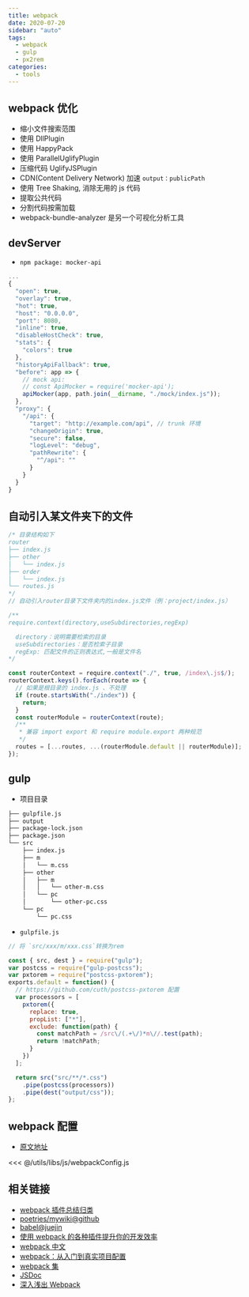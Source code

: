 ```yaml
---
title: webpack
date: 2020-07-20
sidebar: "auto"
tags:
  - webpack
  - gulp
  - px2rem
categories:
  - tools
---
```


## webpack 优化

- 缩小文件搜索范围
- 使用 DllPlugin
- 使用 HappyPack
- 使用 ParallelUglifyPlugin
- 压缩代码 UglifyJSPlugin
- CDN(Content Delivery Network) 加速 `output：publicPath`
- 使用 Tree Shaking, 消除无用的 js 代码
- 提取公共代码
- 分割代码按需加载
- webpack-bundle-analyzer 是另一个可视化分析工具

## devServer

- `npm package: mocker-api`

```js
...
{
  "open": true,
  "overlay": true,
  "hot": true,
  "host": "0.0.0.0",
  "port": 8080,
  "inline": true,
  "disableHostCheck": true,
  "stats": {
    "colors": true
  },
  "historyApiFallback": true,
  "before": app => {
    // mock api:
    // const ApiMocker = require('mocker-api');
    apiMocker(app, path.join(__dirname, "./mock/index.js"));
  },
  "proxy": {
    "/api": {
      "target": "http://example.com/api", // trunk 环境
      "changeOrigin": true,
      "secure": false,
      "logLevel": "debug",
      "pathRewrite": {
        "^/api": ""
      }
    }
  }
}
```

## 自动引入某文件夹下的文件

```js
/* 目录结构如下
router
├── index.js
├── other
│   └── index.js
├── order
│   └── index.js
└── routes.js
*/
// 自动引入router目录下文件夹内的index.js文件（例：project/index.js）

/**
require.context(directory,useSubdirectories,regExp)

  directory：说明需要检索的目录
  useSubdirectories：是否检索子目录
  regExp: 匹配文件的正则表达式,一般是文件名
*/

const routerContext = require.context("./", true, /index\.js$/);
routerContext.keys().forEach(route => {
  // 如果是根目录的 index.js 、不处理
  if (route.startsWith("./index")) {
    return;
  }
  const routerModule = routerContext(route);
  /**
   * 兼容 import export 和 require module.export 两种规范
   */
  routes = [...routes, ...(routerModule.default || routerModule)];
});
```

## gulp

- 项目目录

```bash
├── gulpfile.js
├── output
├── package-lock.json
├── package.json
└── src
    ├── index.js
    ├── m
    │   └── m.css
    ├── other
    │   ├── m
    │   │   └── other-m.css
    │   └── pc
    │       └── other-pc.css
    └── pc
        └── pc.css
```

- `gulpfile.js`

```js
// 将 `src/xxx/m/xxx.css`转换为rem

const { src, dest } = require("gulp");
var postcss = require("gulp-postcss");
var pxtorem = require("postcss-pxtorem");
exports.default = function() {
  // https://github.com/cuth/postcss-pxtorem 配置
  var processors = [
    pxtorem({
      replace: true,
      propList: ["*"],
      exclude: function(path) {
        const matchPath = /src\/(.+\/)*m\//.test(path);
        return !matchPath;
      }
    })
  ];

  return src("src/**/*.css")
    .pipe(postcss(processors))
    .pipe(dest("output/css"));
};
```

## webpack 配置

- [原文地址](http://webpack.wuhaolin.cn/2%E9%85%8D%E7%BD%AE/2-8%E6%95%B4%E4%BD%93%E9%85%8D%E7%BD%AE%E7%BB%93%E6%9E%84.html)

<CodeBlock>

<<< @/utils/libs/js/webpackConfig.js

</CodeBlock>

## 相关链接

- [webpack 插件总结归类](https://segmentfault.com/a/1190000016816813)
- [poetries/mywiki@github](https://github.com/poetries/mywiki/wiki/webpack)
- [babel@juejin](https://juejin.im/post/5c20e870e51d4548ac6f6956)
- [使用 webpack 的各种插件提升你的开发效率](https://juejin.im/post/5c8852f95188257a323f5cee)
- [webpack 中文](https://doc.webpack-china.org/guides/)
- [webpack：从入门到真实项目配置](https://juejin.im/post/59bb37fa6fb9a00a554f89d2)
- [webpack 集](https://github.com/poetries/mywiki/wiki/webpack)
- [JSDoc](http://usejsdoc.org/index.html)
- [深入浅出 Webpack](http://webpack.wuhaolin.cn)
